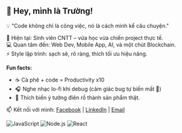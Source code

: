 ## 👋 Hey, mình là Trường!  

💡 "Code không chỉ là công việc, nó là cách mình kể câu chuyện."  

🚀 Hiện tại: Sinh viên CNTT – vừa học vừa chiến project thực tế.  
💻 Quan tâm đến: Web Dev, Mobile App, AI, và một chút Blockchain.  
⚡ Style lập trình: sạch sẽ, rõ ràng, thích tối ưu hiệu năng.  

**Fun facts:**  
- ☕ Cà phê + code = Productivity x10  
- 🎧 Nghe nhạc lo-fi khi debug (cảm giác bug tự biến mất 🤫)  
- 🎯 Thích biến ý tưởng điên rồ thành sản phẩm thật.  

📫 Kết nối với mình: [Facebook](https://www.facebook.com/xuan.truong.377943/) | [LinkedIn](https://www.linkedin.com/in/tr%C6%B0%E1%BB%9Dng-nguy%E1%BB%85n-xu%C3%A2n-a35589374/) | [Email](nxtruongdev@gmail.com)  




![JavaScript](https://img.shields.io/badge/JavaScript-F7DF1E?style=flat&logo=javascript&logoColor=black)
![Node.js](https://img.shields.io/badge/Node.js-339933?style=flat&logo=node.js&logoColor=white)
![React](https://img.shields.io/badge/React-20232A?style=flat&logo=react&logoColor=61DAFB)
